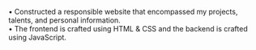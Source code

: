 • Constructed a responsible website that encompassed my projects, talents, and personal information.<br>
• The frontend is crafted using HTML & CSS and the backend is crafted using JavaScript.
